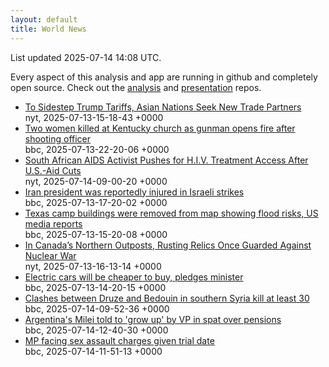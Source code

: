 ```yaml
---
layout: default
title: World News
---
```


<div markdown="0">
<div class="byline small text-muted">List updated <span class="datetime">2025-07-14 14:08 UTC</span>.</div>

<p>Every aspect of this analysis and app are running in github and completely open source. Check out the <a href="https://github.com/Castro-Media/Analysis">analysis</a> and <a href="https://github.com/Castro-Media/TopStoryReview.com">presentation</a> repos.</p>
<ul>
<li><a href='https://www.nytimes.com/2025/07/13/business/economy/trump-tariffs-trade-deals.html'>To Sidestep Trump Tariffs, Asian Nations Seek New Trade Partners</a><div class='byline small text-muted'>nyt, <span class="datetime">2025-07-13-15-18-43 +0000</span></div></li>
<li><a href='https://www.bbc.com/news/articles/cm2l5jn6254o'>Two women killed at Kentucky church as gunman opens fire after shooting officer</a><div class='byline small text-muted'>bbc, <span class="datetime">2025-07-13-22-20-06 +0000</span></div></li>
<li><a href='https://www.nytimes.com/2025/07/14/health/south-africa-aids-hiv-trump-funding-cuts.html'>South African AIDS Activist Pushes for H.I.V. Treatment Access After U.S.-Aid Cuts</a><div class='byline small text-muted'>nyt, <span class="datetime">2025-07-14-09-00-20 +0000</span></div></li>
<li><a href='https://www.bbc.com/news/articles/cn0z8n037p6o'>Iran president was reportedly injured in Israeli strikes</a><div class='byline small text-muted'>bbc, <span class="datetime">2025-07-13-17-20-02 +0000</span></div></li>
<li><a href='https://www.bbc.com/news/articles/ce8zjk5yx8wo'>Texas camp buildings were removed from map showing flood risks, US media reports</a><div class='byline small text-muted'>bbc, <span class="datetime">2025-07-13-15-20-08 +0000</span></div></li>
<li><a href='https://www.nytimes.com/2025/07/13/world/americas/canada-cold-war-golden-dome.html'>In Canada&#8217;s Northern Outposts, Rusting Relics Once Guarded Against Nuclear War</a><div class='byline small text-muted'>nyt, <span class="datetime">2025-07-13-16-13-14 +0000</span></div></li>
<li><a href='https://www.bbc.com/news/articles/cg5z4nlned0o'>Electric cars will be cheaper to buy, pledges minister</a><div class='byline small text-muted'>bbc, <span class="datetime">2025-07-13-14-20-15 +0000</span></div></li>
<li><a href='https://www.bbc.com/news/articles/cgmwp70pwmyo'>Clashes between Druze and Bedouin in southern Syria kill at least 30</a><div class='byline small text-muted'>bbc, <span class="datetime">2025-07-14-09-52-36 +0000</span></div></li>
<li><a href='https://www.bbc.com/news/articles/cjrlp75p8x2o'>Argentina's Milei told to 'grow up' by VP in spat over pensions</a><div class='byline small text-muted'>bbc, <span class="datetime">2025-07-14-12-40-30 +0000</span></div></li>
<li><a href='https://www.bbc.com/news/articles/c75r9wzq0l1o'>MP facing sex assault charges given trial date</a><div class='byline small text-muted'>bbc, <span class="datetime">2025-07-14-11-51-13 +0000</span></div></li>
</ul>
</div>
